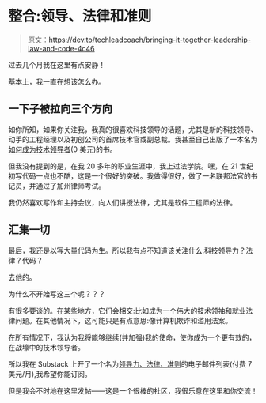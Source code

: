 # 整合:领导、法律和准则

> 原文：<https://dev.to/techleadcoach/bringing-it-together-leadership-law-and-code-4c46>

过去几个月我在这里有点安静！

基本上，我一直在想该怎么办。

## 一下子被拉向三个方向

如你所知，如果你关注我，我真的很喜欢科技领导的话题，尤其是新的科技领导、动手的工程经理以及初创公司的首席技术官或副总裁。我甚至自己出版了一本名为[如何成为技术领导者](https://leanpub.com/how-to-be-a-tech-lead)(0 美元)的书。

但我没有提到的是，在我 20 多年的职业生涯中，我上过法学院。嘿，在 21 世纪初写代码一点也不酷，这是一个很好的突破。我做得很好，做了一名联邦法官的书记员，并通过了加州律师考试。

我仍然喜欢写作和主持会议，向人们讲授法律，尤其是软件工程师的法律。

## 汇集一切

最后，我还是以写大量代码为生。所以我有点不知道该关注什么:科技领导力？法律？代码？

去他的。

为什么不开始写这三个呢？？？

有很多要谈的。在某些地方，它们会相交:比如成为一个伟大的技术领袖和就业法律问题。在其他情况下，这可能只是有点意思:像计算机欺诈和滥用法案。

在所有情况下，我认为我将能够继续(并加强)我的使命，使你成为一个更有效的，在战壕中的技术领导者。

所以我在 Substack 上开了一个名为[领导力、法律、准则](https://michaelrice.substack.com)的电子邮件列表(付费 7 美元/月),我希望你能订阅。

但是我会不时地在这里发帖——这是一个很棒的社区，我很乐意在这里和你交流！